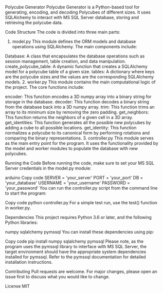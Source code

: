 Polycube Generator
Polycube Generator is a Python-based tool for generating, encoding, and decoding Polycubes of different sizes. It uses SQLAlchemy to interact with MS SQL Server database, storing and retrieving the polycube data.

Code Structure
The code is divided into three main parts:

1. model.py
This module defines the ORM models and database operations using SQLAlchemy. The main components include:

Database: A class that encapsulates the database operations such as session management, table creation, and data manipulation.
create_polycube_table: A dynamic function that creates a SQLAlchemy model for a polycube table of a given size.
tables: A dictionary where keys are the polycube sizes and the values are the corresponding SQLAlchemy models.
2. worker.py
This module contains the main computational logic of the project. The core functions include:

encoder: This function encodes a 3D numpy array into a binary string for storage in the database.
decoder: This function decodes a binary string from the database back into a 3D numpy array.
trim: This function trims an array to its minimum size by removing the zero padding.
get_neighbors: This function returns the neighbors of a given cell in a 3D array.
get_identities: This function generates all the possible new polycubes by adding a cube to all possible locations.
get_identity: This function normalizes a polycube to its canonical form by performing rotations and comparing the binary representations.
3. controller.py
This module serves as the main entry point for the program. It uses the functionality provided by the model and worker modules to populate the database with new polycubes.

Running the Code
Before running the code, make sure to set your MS SQL Server credentials in the model.py module:

arduino
Copy code
SERVER = 'your_server'
PORT = 'your_port'
DB = 'your_database'
USERNAME = 'your_username'
PASSWORD = 'your_password'
You can run the controller.py script from the command line to start the program:

Copy code
python controller.py
For a simple test run, use the test() function in worker.py.

Dependencies
This project requires Python 3.6 or later, and the following Python libraries:

numpy
sqlalchemy
pymssql
You can install these dependencies using pip:

Copy code
pip install numpy sqlalchemy pymssql
Please note, as the program uses the pymssql library to interface with MS SQL Server, the target environment should have the appropriate system dependencies installed for pymssql. Refer to the pymssql documentation for detailed installation instructions.

Contributing
Pull requests are welcome. For major changes, please open an issue first to discuss what you would like to change.

License
MIT
